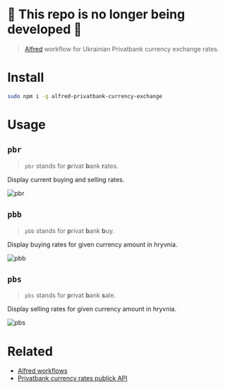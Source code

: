 # 🚨 This repo is no longer being developed 🚨

> [Alfred](https://www.alfredapp.com/) workflow for Ukrainian Privatbank currency exchange rates.

# Install

```bash
sudo npm i -g alfred-privatbank-currency-exchange
```

# Usage

## `pbr`

> `pbr` stands for **p**rivat **b**ank **r**ates.

Display current buying and selling rates.

![pbr](pbr.gif "pbr")

## `pbb`

> `pbb` stands for **p**rivat **b**ank **b**uy.

Display buying rates for given currency amount in hryvnia.

![pbb](pbb.gif "pbb")

## `pbs`

> `pbs` stands for **p**rivat **b**ank **s**ale.

Display selling rates for given currency amount in hryvnia.

![pbs](pbs.gif "pbs")

# Related

- [Alfred workflows](https://www.alfredapp.com/workflows/)
- [Privatbank currency rates publick API](https://api.privatbank.ua/#p24/exchange)
